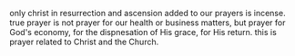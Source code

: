 only christ in resurrection and ascension
added to our prayers is incense. true prayer
is not prayer for our health or business
matters, but prayer for God's economy, for the
dispnesation of His grace, for His return.
this is prayer related to Christ and the Church.

